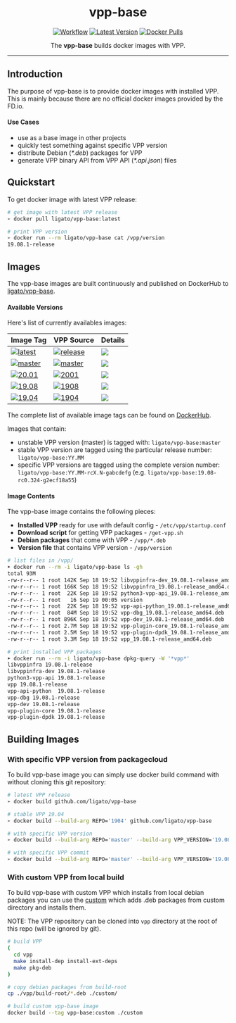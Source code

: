 <h1 align="center">vpp-base</h1>

<p align="center">
  <a href="https://github.com/ligato/vpp-base/actions?query=workflow%3A%22Build+Images%22"><img src="https://github.com/ligato/vpp-base/workflows/Build%20Images/badge.svg" alt="Workflow"></a>
  <a href="https://microbadger.com/images/ligato/vpp-base"><img src="https://images.microbadger.com/badges/version/ligato/vpp-base.svg" alt="Latest Version"></a>
  <a href="https://hub.docker.com/r/ligato/vpp-base"><img src="https://img.shields.io/docker/pulls/ligato/vpp-base.svg" alt="Docker Pulls"></a>
</p>

<p align="center">The <b>vpp-base</b> builds docker images with VPP.</p>

---

## Introduction

The purpose of vpp-base is to provide docker images with installed VPP.
This is mainly because there are no official docker images provided by the FD.io.

#### Use Cases

* use as a base image in other projects
* quickly test something against specific VPP version
* distribute Debian (_*.deb_) packages for VPP
* generate VPP binary API from VPP API (_*.api.json_) files

## Quickstart

To get docker image with latest VPP release:

```sh
# get image with latest VPP release
➢ docker pull ligato/vpp-base:latest

# print VPP version
➢ docker run --rm ligato/vpp-base cat /vpp/version
19.08.1-release
```

## Images

The vpp-base images are built continuously and published on DockerHub to [ligato/vpp-base][dockerhub].

#### Available Versions

Here's list of currently availables images:

| Image Tag | VPP Source | Details |
|---|---|---|
|[![latest](https://img.shields.io/badge/ligato/vpp--base-latest-green.svg?logo=docker&logoColor=white&style=popout)][dockerhub] | [![release](https://img.shields.io/badge/packagecloud-fdio/release-37327b.svg?logo=debian)](https://packagecloud.io/fdio/release) | [![](https://images.microbadger.com/badges/image/ligato/vpp-base:latest.svg)](https://microbadger.com/images/ligato/vpp-base:latest) |
|[![master](https://img.shields.io/badge/ligato/vpp--base-master-red.svg?logo=docker&logoColor=white&style=popout)][dockerhub] | [![master](https://img.shields.io/badge/packagecloud-fdio/master-37327b.svg?logo=debian)](https://packagecloud.io/fdio/master) | [![](https://images.microbadger.com/badges/image/ligato/vpp-base:master.svg)](https://microbadger.com/images/ligato/vpp-base:master) |
|[![20.01](https://img.shields.io/badge/ligato/vpp--base-20.01-blue.svg?logo=docker&logoColor=white&style=popout)][dockerhub] | [![2001](https://img.shields.io/badge/packagecloud-fdio/2001-37327b.svg?logo=debian)](https://packagecloud.io/fdio/2001) | [![](https://images.microbadger.com/badges/image/ligato/vpp-base:20.01.svg)](https://microbadger.com/images/ligato/vpp-base:20.01) |
|[![19.08](https://img.shields.io/badge/ligato/vpp--base-19.08-blue.svg?logo=docker&logoColor=white&style=popout)][dockerhub] | [![1908](https://img.shields.io/badge/packagecloud-fdio/1908-37327b.svg?logo=debian)](https://packagecloud.io/fdio/1908) | [![](https://images.microbadger.com/badges/image/ligato/vpp-base:19.08.svg)](https://microbadger.com/images/ligato/vpp-base:19.08) |
|[![19.04](https://img.shields.io/badge/ligato/vpp--base-19.04-blue.svg?logo=docker&logoColor=white&style=popout)][dockerhub] | [![1904](https://img.shields.io/badge/packagecloud-fdio/1904-37327b.svg?logo=debian)](https://packagecloud.io/fdio/1904) | [![](https://images.microbadger.com/badges/image/ligato/vpp-base:19.04.svg)](https://microbadger.com/images/ligato/vpp-base:19.04) |

The complete list of available image tags can be found on [DockerHub][dockerhub-tags].

Images that contain:
- unstable VPP version (master) is tagged with: `ligato/vpp-base:master`
- stable VPP version are tagged using the particular release number: `ligato/vpp-base:YY.MM`
- specific VPP versions are tagged using the complete version number: `ligato/vpp-base:YY.MM-rcX.N-gabcdefg` (e.g. `ligato/vpp-base:19.08-rc0.324-g2ecf18a55`)

#### Image Contents

The vpp-base image contains the following pieces:

- **Installed VPP** ready for use with default config - `/etc/vpp/startup.conf`
- **Download script** for getting VPP packages - `/get-vpp.sh`
- **Debian packages** that come with VPP - `/vpp/*.deb`
- **Version file** that contains VPP version - `/vpp/version`

```sh
# list files in /vpp/
➤ docker run --rm -i ligato/vpp-base ls -gh
total 93M
-rw-r--r-- 1 root 142K Sep 18 19:52 libvppinfra-dev_19.08.1-release_amd64.deb
-rw-r--r-- 1 root 166K Sep 18 19:52 libvppinfra_19.08.1-release_amd64.deb
-rw-r--r-- 1 root  22K Sep 18 19:52 python3-vpp-api_19.08.1-release_amd64.deb
-rw-r--r-- 1 root   16 Sep 19 00:05 version
-rw-r--r-- 1 root  22K Sep 18 19:52 vpp-api-python_19.08.1-release_amd64.deb
-rw-r--r-- 1 root  84M Sep 18 19:52 vpp-dbg_19.08.1-release_amd64.deb
-rw-r--r-- 1 root 896K Sep 18 19:52 vpp-dev_19.08.1-release_amd64.deb
-rw-r--r-- 1 root 2.7M Sep 18 19:52 vpp-plugin-core_19.08.1-release_amd64.deb
-rw-r--r-- 1 root 2.5M Sep 18 19:52 vpp-plugin-dpdk_19.08.1-release_amd64.deb
-rw-r--r-- 1 root 3.3M Sep 18 19:52 vpp_19.08.1-release_amd64.deb

# print installed VPP packages
➤ docker run --rm -i ligato/vpp-base dpkg-query -W '*vpp*'
libvppinfra	19.08.1-release
libvppinfra-dev	19.08.1-release
python3-vpp-api	19.08.1-release
vpp	19.08.1-release
vpp-api-python	19.08.1-release
vpp-dbg	19.08.1-release
vpp-dev	19.08.1-release
vpp-plugin-core	19.08.1-release
vpp-plugin-dpdk	19.08.1-release
```

## Building Images

### With specific VPP version from packagecloud

To build vpp-base image you can simply use docker build command with without cloning this git repository:

```sh
# latest VPP release
➢ docker build github.com/ligato/vpp-base

# stable VPP 19.04
➢ docker build --build-arg REPO='1904' github.com/ligato/vpp-base

# with specific VPP version
➢ docker build --build-arg REPO='master' --build-arg VPP_VERSION='19.08-rc0~196-g7fe470a54' github.com/ligato/vpp-base

# with specific VPP commit
➢ docker build --build-arg REPO='master' --build-arg VPP_VERSION='19.08[^ ]*-g7fe470a54' github.com/ligato/vpp-base
```

### With custom VPP from local build

To build vpp-base with custom VPP which installs from local debian packages you can use the [custom](custom/Dockerfile) which adds .deb packages from custom directory and installs them.

NOTE: The VPP repository can be cloned into `vpp` directory at the root of this repo (will be ignored by git).

```sh
# build VPP
(
  cd vpp
  make install-dep install-ext-deps
  make pkg-deb
)

# copy debian packages from build-root
cp ./vpp/build-root/*.deb ./custom/

# build custom vpp-base image
docker build --tag vpp-base:custom ./custom
```

[dockerhub]: https://hub.docker.com/r/ligato/vpp-base
[dockerhub-tags]: https://hub.docker.com/r/ligato/vpp-base/tags
[dockercloud-builds]: https://hub.docker.com/r/ligato/vpp-base/builds
[packagecloud-fdio]: https://packagecloud.io/fdio
